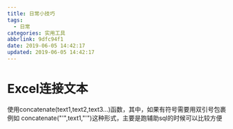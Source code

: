 ```yaml
---
title: 日常小技巧
tags:
  - 日常
categories: 实用工具
abbrlink: 9dfc94f1
date: 2019-06-05 14:42:17
updated: 2019-06-05 14:42:17
---
```


# Excel连接文本
使用concatenate(text1,text2,text3...)函数，其中，如果有符号需要用双引号包裹
例如 concatenate("'",text1,"'")这种形式，主要是跑辅助sql的时候可以比较方便